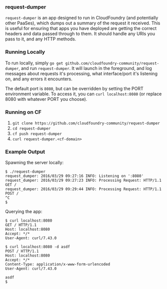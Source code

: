 ### request-dumper

`request-dumper` is an app designed to run in CloudFoundry (and potentially other PaaSes),
which dumps out a summary of the request it received. This is useful for ensuring that apps
you have deployed are getting the correct headers and data passed through to them. It should
handle any URIs you pass to it, and any HTTP methods.

### Running Locally

To run locally, simply `go get github.com/cloudfoundry-community/request-dumper`, and run
`request-dumper`. It will launch in the foreground, and log messages about requests it's
processing, what interface/port it's listening on, and any errors it encounters.

The default port is `8080`, but can be overridden by setting the PORT environment variable.
To access it, you can `curl localhost:8080` (or replace 8080 with whatever PORT you choose).

### Running on CF

1. `git clone https://github.com/cloudfoundry-community/request-dumper`
2. `cd request-dumper`
3. `cf push request-dumper`
4. `curl request-dumper.<cf-domain>`

### Example Output

Spawning the server locally:

```
$ ./request-dumper
request_dumper: 2016/03/29 09:27:16 INFO: Listening on ':8080'
request_dumper: 2016/03/29 09:27:23 INFO: Processing Request: HTTP/1.1 GET /
request_dumper: 2016/03/29 09:29:44 INFO: Processing Request: HTTP/1.1 POST /
^C
$
```

Querying the app:

```
$ curl localhost:8080
GET / HTTP/1.1
Host: localhost:8080
Accept: */*
User-Agent: curl/7.43.0

$ curl localhost:8080 -d asdf
POST / HTTP/1.1
Host: localhost:8080
Accept: */*
Content-Type: application/x-www-form-urlencoded
User-Agent: curl/7.43.0

asdf
$
```

